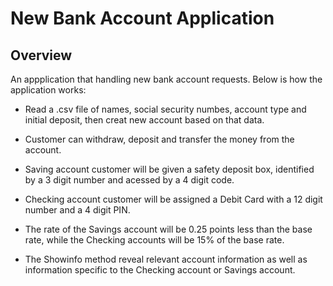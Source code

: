 # New Bank Account Application
## Overview
An appplication that handling new bank account requests. Below is how the application works:   
   
* Read a .csv file of names, social security numbes, account type and initial deposit, then creat new account based on that data.   
   
* Customer can withdraw, deposit and transfer the money from the account. 
   
* Saving account customer will be given a safety deposit box, identified by a 3 digit number and acessed by a 4 digit code.   
   
* Checking account customer will be assigned a Debit Card with a 12 digit number and a 4 digit PIN.   
   
* The rate of the Savings account will be 0.25 points less than the base rate, while the Checking accounts will be 15% of the base rate.   
   
* The Showinfo method reveal relevant account information as well as information specific to the Checking account or Savings account.
